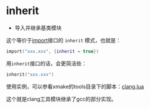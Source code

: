 
# inherit

- 导入并继承基类模块

这个等价于[import](/zh/api/scripts/builtin-modules/import)接口的 `inherit` 模式，也就是：

```lua
import("xxx.xxx", {inherit = true})
```

用`inherit`接口的话，会更简洁些：

```lua
inherit("xxx.xxx")
```

使用实例，可以参看xmake的tools目录下的脚本：[clang.lua]( https://github.com/xmake-io/xmake/blob/master/xmake/tools/clang.lua)

这个就是clang工具模块继承了gcc的部分实现。
